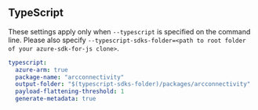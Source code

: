 ## TypeScript

These settings apply only when `--typescript` is specified on the command line.
Please also specify `--typescript-sdks-folder=<path to root folder of your azure-sdk-for-js clone>`.

```yaml $(typescript)
typescript:
  azure-arm: true
  package-name: "arcconnectivity"
  output-folder: "$(typescript-sdks-folder)/packages/arcconnectivity"
  payload-flattening-threshold: 1
  generate-metadata: true
```
